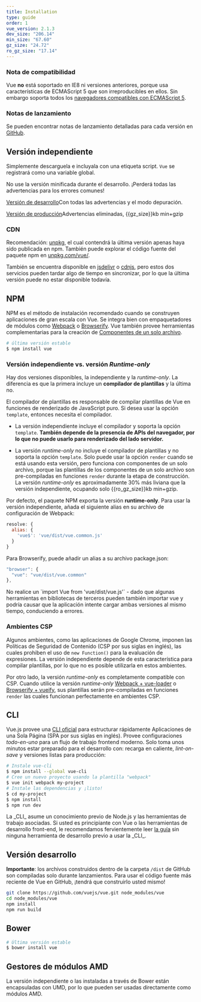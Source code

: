 ```yaml
---
title: Installation
type: guide
order: 1
vue_version: 2.1.3
dev_size: "206.14"
min_size: "67.60"
gz_size: "24.72"
ro_gz_size: "17.14"
---
```


### Nota de compatibilidad

Vue **no** está soportado en IE8 ni versiones anteriores, porque usa características de ECMAScript 5 que son irreproducibles en ellos. Sin embargo soporta todos los [navegadores compatibles con ECMAScript 5](http://caniuse.com/#feat=es5).

### Notas de lanzamiento

Se pueden encontrar notas de lanzamiento detalladas para cada versión en [GitHub](https://github.com/vuejs/vue/releases).

## Versión independiente

Simplemente descarguela e incluyala con una etiqueta script. `Vue` se registrará como una variable global.

<p class="tip">No use la versión minificada durante el desarrollo. ¡Perderá todas las advertencias para los errores comunes!</p>

<div id="downloads">
<a class="button" href="/js/vue.js" download>Versión de desarrollo</a><span class="light info">Con todas las advertencias y el modo depuración.</span>

<a class="button" href="/js/vue.min.js" download>Versión de producción</a><span class="light info">Advertencias eliminadas, {{gz_size}}kb min+gzip</span>
</div>

### CDN

Recomendación: [unpkg](https://unpkg.com/vue/dist/vue.js), el cual contendrá la última versión apenas haya sido publicada en npm. También puede explorar el código fuente del paquete npm en [unpkg.com/vue/](https://unpkg.com/vue/).

También se encuentra disponible en [jsdelivr](//cdn.jsdelivr.net/vue/{{vue_version}}/vue.js) o [cdnjs](//cdnjs.cloudflare.com/ajax/libs/vue/{{vue_version}}/vue.js), pero estos dos servicios pueden tardar algo de tiempo en sincronizar, por lo que la última versión puede no estar disponible todavía.

## NPM

NPM es el método de instalación recomendado cuando se construyen aplicaciones de gran escala con Vue. Se integra bien con empaquetadores de módulos como [Webpack](http://webpack.github.io/) o [Browserify](http://browserify.org/). Vue también provee herramientas complementarias para la creación de [Componentes de un solo archivo](single-file-components.html).

``` bash
# última versión estable
$ npm install vue
```
### Versión independiente vs. versión _Runtime-only_

Hay dos versiones disponibles, la independiente y la _runtime-only_. La diferencia es que la primera incluye un **compilador de plantillas** y la última no.

El compilador de plantillas es responsable de compilar plantillas de Vue en funciones de renderizado de JavaScript puro. Si desea usar la opción `template`, entonces necesita el compilador.

- La versión independiente incluye el compilador y soporta la opción `template`. **También depende de la presencia de APIs del navegador, por lo que no puede usarlo para renderizado del lado servidor.**

- La versión _runtime-only_ no incluye el compilador de plantillas y no soporta la opción `template`. Solo puede usar la opción `render` cuando se está usando esta versión, pero funciona con componentes de un solo archivo, porque las plantillas de los componentes de un solo archivo son pre-compiladas en funciones `render` durante la etapa de construcción. La versión _runtime-only_ es aproximadamente 30% más liviana que la versión independiente, ocupando solo {{ro_gz_size}}kb min+gzip.

Por defecto, el paquete NPM exporta la versión **runtime-only**. Para usar la versión independiente, añada el siguiente alias en su archivo de configuración de Webpack:

``` js
resolve: {
  alias: {
    'vue$': 'vue/dist/vue.common.js'
  }
}
```

Para Browserify, puede añadir un alias a su archivo package.json:

``` js
"browser": {
  "vue": "vue/dist/vue.common"
},
```

<p class="tip">No realice un `import Vue from 'vue/dist/vue.js'` - dado que algunas herramientas en bibliotecas de terceros pueden también importar vue y podría causar que la aplicación intente cargar ambas versiones al mismo tiempo, conduciendo a errores.</p>

### Ambientes CSP

Algunos ambientes, como las aplicaciones de Google Chrome, imponen las Políticas de Seguridad de Contenido (CSP por sus siglas en inglés), las cuales prohiben el uso de `new Function()` para la evaluación de expresiones. La versión independiente depende de esta característica para compilar plantillas, por lo que no es posible utilizarla en estos ambientes.

Por otro lado, la versión _runtime-only_ es completamente compatible con CSP. Cuando utilice la versión _runtime-only_ [Webpack + vue-loader](https://github.com/vuejs-templates/webpack-simple) o [Browserify + vueify](https://github.com/vuejs-templates/browserify-simple), sus plantillas serán pre-compiladas en funciones `render` las cuales funcionan perfectamente en ambientes CSP.

## CLI

Vue.js provee una [CLI oficial](https://github.com/vuejs/vue-cli) para estructurar rápidamente Aplicaciones de una Sola Página (SPA por sus siglas en inglés). Provee configuraciones _todo-en-uno_ para un flujo de trabajo frontend moderno. Solo toma unos minutos estar preparado para el desarrollo con: recarga en caliente, _lint-on-save_ y versiones listas para producción:

``` bash
# Instale vue-cli
$ npm install --global vue-cli
# Cree un nuevo proyecto usando la plantilla "webpack"
$ vue init webpack my-project
# Instale las dependencias y ¡listo!
$ cd my-project
$ npm install
$ npm run dev
```

<p class="tip">La _CLI_ asume un conocimiento previo de Node.js y las herramientas de trabajo asociadas. Si usted es principiante con Vue o las herramientas de desarrollo front-end, le recomendamos fervientemente leer <a href="./">la guía</a> sin ninguna herramienta de desarrollo previo a usar la _CLI_.</p>

## Versión desarrollo

**Importante**: los archivos construidos dentro de la carpeta `/dist` de GitHub son compiladas solo durante lanzamientos. Para usar el código fuente más reciente de Vue en GitHub, ¡tendrá que construirlo usted mismo!

``` bash
git clone https://github.com/vuejs/vue.git node_modules/vue
cd node_modules/vue
npm install
npm run build
```

## Bower

``` bash
# Última versión estable
$ bower install vue
```

## Gestores de módulos AMD

La versión independiente o las instaladas a través de Bower están encapsuladas con UMD, por lo que pueden ser usadas directamente como módulos AMD.
